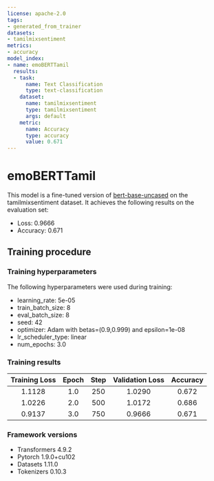 ```yaml
---
license: apache-2.0
tags:
- generated_from_trainer
datasets:
- tamilmixsentiment
metrics:
- accuracy
model_index:
- name: emoBERTTamil
  results:
  - task:
      name: Text Classification
      type: text-classification
    dataset:
      name: tamilmixsentiment
      type: tamilmixsentiment
      args: default
    metric:
      name: Accuracy
      type: accuracy
      value: 0.671
---
```


<!-- This model card has been generated automatically according to the information the Trainer had access to. You
should probably proofread and complete it, then remove this comment. -->

# emoBERTTamil

This model is a fine-tuned version of [bert-base-uncased](https://huggingface.co/bert-base-uncased) on the tamilmixsentiment dataset.
It achieves the following results on the evaluation set:
- Loss: 0.9666
- Accuracy: 0.671

## Training procedure

### Training hyperparameters

The following hyperparameters were used during training:
- learning_rate: 5e-05
- train_batch_size: 8
- eval_batch_size: 8
- seed: 42
- optimizer: Adam with betas=(0.9,0.999) and epsilon=1e-08
- lr_scheduler_type: linear
- num_epochs: 3.0

### Training results

| Training Loss | Epoch | Step | Validation Loss | Accuracy |
|:-------------:|:-----:|:----:|:---------------:|:--------:|
| 1.1128        | 1.0   | 250  | 1.0290          | 0.672    |
| 1.0226        | 2.0   | 500  | 1.0172          | 0.686    |
| 0.9137        | 3.0   | 750  | 0.9666          | 0.671    |


### Framework versions

- Transformers 4.9.2
- Pytorch 1.9.0+cu102
- Datasets 1.11.0
- Tokenizers 0.10.3
